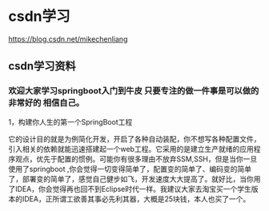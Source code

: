 # csdn学习
 https://blog.csdn.net/mikechenliang

## csdn学习资料
### 欢迎大家学习springboot入门到牛皮 只要专注的做一件事是可以做的非常好的 相信自己。
1，构建你人生的第一个SpringBoot工程

它的设计目的就是为例简化开发，开启了各种自动装配，你不想写各种配置文件，引入相关的依赖就能迅速搭建起一个web工程。它采用的是建立生产就绪的应用程序观点，优先于配置的惯例。可能你有很多理由不放弃SSM,SSH，但是当你一旦使用了springboot ,你会觉得一切变得简单了，配置变的简单了、编码变的简单了，部署变的简单了，感觉自己健步如飞，开发速度大大提高了。就好比，当你用了IDEA，你会觉得再也回不到Eclipse时代一样。我建议大家去淘宝买一个学生版本的IDEA，正所谓工欲善其事必先利其器，大概是25块钱，本人也买了一个。


